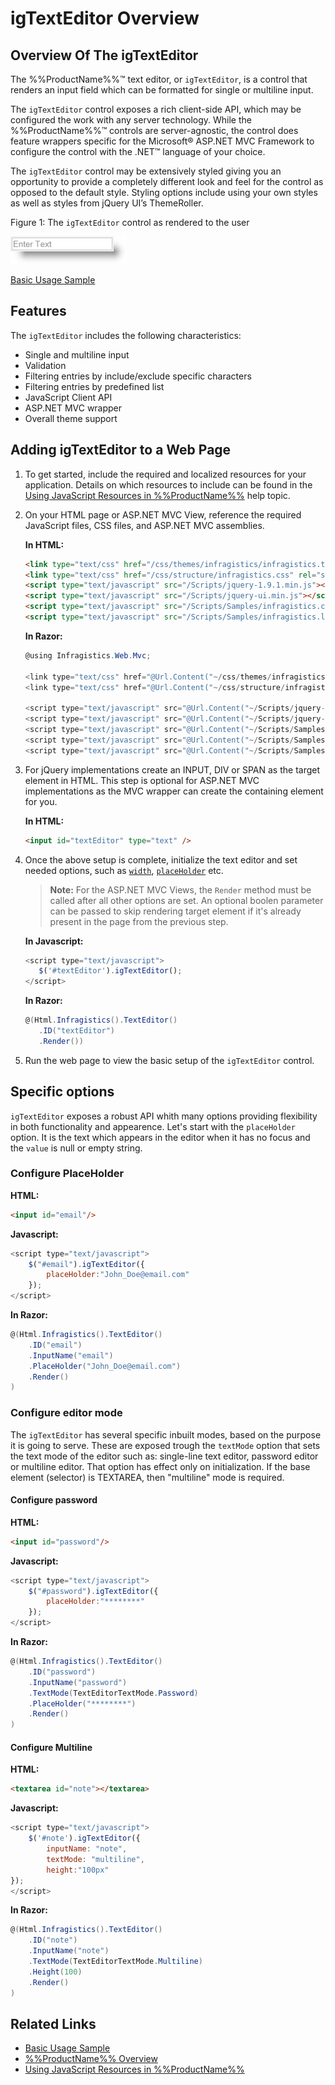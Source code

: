 ﻿<!--
|metadata|
{
    "fileName": "igtexteditor-overview",
    "controlName": "igEditors",
    "tags": ["Editing","Getting Started"]
}
|metadata|
-->

# igTextEditor Overview

## Overview Of The igTextEditor
The %%ProductName%%™ text editor, or `igTextEditor`, is a control that renders an input field which can be formatted for single or multiline input.

The `igTextEditor` control exposes a rich client-side API, which may be configured the work with any server technology. While the %%ProductName%%™ controls are server-agnostic, the control does feature wrappers specific for the Microsoft® ASP.NET MVC Framework to configure the control with the .NET™ language of your choice.

The `igTextEditor` control may be extensively styled giving you an opportunity to provide a completely different look and feel for the control as opposed to the default style. Styling options include using your own styles as well as styles from jQuery UI’s ThemeRoller.

Figure 1: The `igTextEditor` control as rendered to the user

![](images/igTextEditor_Overview.png)

[Basic Usage Sample](%%SamplesUrl%%/editors/basic-usage)

## Features
The `igTextEditor` includes the following characteristics:

-	Single and multiline input
-   Validation
-   Filtering entries by include/exclude specific characters
-   Filtering entries by predefined list
-   JavaScript Client API
-   ASP.NET MVC wrapper
-   Overall theme support

## Adding igTextEditor to a Web Page

1.  To get started, include the required and localized resources for your application. Details on which resources to include can be found in the [Using JavaScript Resources in %%ProductName%%](Deployment-Guide-JavaScript-Resources.html) help topic.
2.  On your HTML page or ASP.NET MVC View, reference the required JavaScript files, CSS files, and ASP.NET MVC assemblies.

    **In HTML:**

    ```html
    <link type="text/css" href="/css/themes/infragistics/infragistics.theme.css" rel="stylesheet" />
    <link type="text/css" href="/css/structure/infragistics.css" rel="stylesheet" />
    <script type="text/javascript" src="/Scripts/jquery-1.9.1.min.js"></script>
    <script type="text/javascript" src="/Scripts/jquery-ui.min.js"></script>
    <script type="text/javascript" src="/Scripts/Samples/infragistics.core.js"></script>
	<script type="text/javascript" src="/Scripts/Samples/infragistics.lob.js"></script>
    ```

    **In Razor:**

    ```csharp
    @using Infragistics.Web.Mvc;

    <link type="text/css" href="@Url.Content("~/css/themes/infragistics/infragistics.theme.css")" rel="stylesheet" />
    <link type="text/css" href="@Url.Content("~/css/structure/infragistics.css")" rel="stylesheet" />

    <script type="text/javascript" src="@Url.Content("~/Scripts/jquery-1.9.1.min.js")"></script>
    <script type="text/javascript" src="@Url.Content("~/Scripts/jquery-ui.min.js")"></script>
    <script type="text/javascript" src="@Url.Content("~/Scripts/Samples/infragistics.core.js")"></script>
	<script type="text/javascript" src="@Url.Content("~/Scripts/Samples/infragistics.lob.js")"></script>
    <script type="text/javascript" src="@Url.Content("~/Scripts/Samples/modules/i18n/regional/infragistics.ui.regional-en.js")"></script>
    ```

3.  For jQuery implementations create an INPUT, DIV or SPAN as the target element in HTML. This step is optional for ASP.NET MVC implementations as the MVC wrapper can create the containing element for you.

	**In HTML:**
   	```html
    <input id="textEditor" type="text" />
	```

4.  Once the above setup is complete, initialize the text editor and set needed options, such as [`width`](%%jQueryApiUrl%%/ui.igTextEditor#options:width), [`placeHolder`](%%jQueryApiUrl%%/ui.igTextEditor#options:placeHolder) etc. 

	> **Note:** For the ASP.NET MVC Views, the `Render` method must be called after all other options are set. An optional boolen parameter can be passed to skip rendering target element if it's already present in the page from the previous step.

	**In Javascript:**
	```js
    <script type="text/javascript">
       $('#textEditor').igTextEditor();
    </script>	
	```
	**In Razor:**
	```csharp
    @(Html.Infragistics().TextEditor()
       .ID("textEditor")
       .Render())
	```

5.  Run the web page to view the basic setup of the `igTextEditor` control.

## Specific options
`igTextEditor` exposes a robust API whith many options providing flexibility in both functionality and appearence. Let's start with the `placeHolder` option. It is the text which appears in the editor when it has no focus and the `value` is null or empty string.

### Configure PlaceHolder

**HTML:**

```html
<input id="email"/>
```

**Javascript:**

```js
<script type="text/javascript">
    $("#email").igTextEditor({
        placeHolder:"John_Doe@email.com"
    });
</script>
```

**In Razor:**

```csharp
@(Html.Infragistics().TextEditor()
    .ID("email")
    .InputName("email")
    .PlaceHolder("John_Doe@email.com")
    .Render()
)
```
### Configure editor mode

The `igTextEditor` has several specific inbuilt modes, based on the purpose it is going to serve. These are exposed trough the `textMode` option that sets the text mode of the editor such as: single-line text editor, password editor or multiline editor. That option has effect only on initialization. If the base element (selector) is TEXTAREA, then "multiline" mode is required.

#### Configure password

**HTML:**

```html
<input id="password"/>
```

**Javascript:**

```js
<script type="text/javascript">
    $("#password").igTextEditor({
        placeHolder:"********"
    });
</script>
```

**In Razor:**

```csharp
@(Html.Infragistics().TextEditor()
    .ID("password")
    .InputName("password")
    .TextMode(TextEditorTextMode.Password)
    .PlaceHolder("********")
    .Render()
)
```

#### Configure Multiline

**HTML:**

```html
<textarea id="note"></textarea>
```

**Javascript:**

```js
<script type="text/javascript">
    $('#note').igTextEditor({
        inputName: "note",
        textMode: "multiline",
        height:"100px"
});
</script>
```

**In Razor:**

```csharp
@(Html.Infragistics().TextEditor()
    .ID("note")
    .InputName("note")
    .TextMode(TextEditorTextMode.Multiline)
    .Height(100)
    .Render()
)
```

## Related Links
-   [Basic Usage Sample](%%SamplesUrl%%/editors/basic-usage)
-   [%%ProductName%% Overview](NetAdvantage-for-jQuery-Overview.html)
-   [Using JavaScript Resources in %%ProductName%%](Deployment-Guide-JavaScript-Resources.html)

 

 


